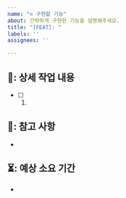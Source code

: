 ```yaml
---
name: "✡ 구현할 기능"
about: 간략하게 구현한 기능을 설명해주세요.
title: "[FEAT]: "
labels: ''
assignees: ''

---
```


## 🔨: 상세 작업 내용
- [ ] 1. 

## 📃: 참고 사항
-

## ⏳: 예상 소요 기간
 -
